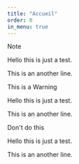 ```yaml
---
title: "Accueil"
order: 0
in_menu: true
---
```

<div class="admonition note">
  <p class="admonition-title">Note</p>
  <p>Hello this is just a test.</p>
  <p>This is an another line.</p>
</div>

<div class="admonition warning">
  <p class="admonition-title">This is a Warning</p>
  <p>Hello this is just a test.</p>
  <p>This is an another line.</p>
</div>

<div class="admonition danger">
  <p class="admonition-title">Don't do this</p>
  <p>Hello this is just a test.</p>
  <p>This is an another line.</p>
</div> 